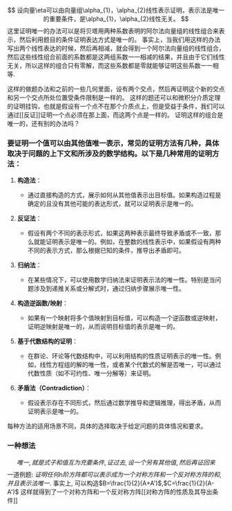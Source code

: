 $$
设向量\eta可以由向量组\alpha_{1}，\alpha_{2}线性表示证明，表示法是唯一的重要条件，是\alpha_{1}，\alpha_{2}线性无关。
$$
这里证明唯一的办法可以是将贝塔用两种系数表明的阿尔法向量组的线性组合来表示，然后利用题目的条件证明表达方式是唯一的。
事实上，当我们用这样的办法写出两个线性表达的时候，然后再相减，就会得到一个阿尔法向量组的线性组合，然后这些线性组合前面的系数都是这两组系数一一相减的结果，并且由于它们线性无关，所以这样的组合只有零解，而这些系数都是零就能够证明这些系数一一相等.

这样的做题办法和之前的一些几何里面，设有两个交点，然后再证明这个新的交点和另一个交点所处位置受条件限制是一样的。
这样的题还可以和微积分介质定理的证明挂钩，也就是假设有一个点不在那个介质点上，但是受益于条件，我们可以通过[[反证]]证明一个点必须在那上面，而这两个点是一样的。
证明这样的组合是唯一的，还有别的办法吗？

### 要证明一个值可以由其他值唯一表示，常见的证明方法有几种，具体取决于问题的上下文和所涉及的数学结构。以下是几种常用的证明方法：

1. **构造法**：
   - 通过直接构造的方式，展示如何从其他值表示出目标值。如果构造过程是确定的且没有其他可能的表达形式，就可以证明表示是唯一的。

2. **反证法**：
   - 假设有两个不同的表示形式，如果这两种表示最终导致矛盾或不一致，那么就能证明表示是唯一的。例如，在整数的线性表示中，如果假设有两种不同的表示方式，那么根据已知的条件，推导出矛盾即可。

3. **归纳法**：
   - 在某些情况下，可以使用数学归纳法来证明表示法的唯一性。特别是当问题涉及到递推关系或分解式时，通过归纳步骤展示唯一性。

4. **构造逆函数/映射**：
   - 如果有一个映射将多个值映射到目标值，可以构造一个逆函数或逆映射，证明逆映射是唯一的，从而说明目标值的表示是唯一的。

5. **基于代数结构的证明**：
   - 在群论、环论等代数结构中，可以利用结构的性质证明表示的唯一性。例如，线性方程组的解的唯一性，或者某个代数式的解是否唯一，可以通过代数性质（如不可约性、唯一分解等）来证明。

6. **矛盾法（Contradiction）**：
   - 假设表示存在不同形式，然后通过数学推导和逻辑推理，得出矛盾，从而证明表示是唯一的。

每种方法的适用场景不同，具体的选择取决于给定问题的具体情况和要求。

### 一种想法
$$
唯一,就是式子和值互为充要条件,证过去,设一个另有其他值,然后再证回来
$$
一道例题: $证明任何n阶方阵都可以表示成为一个对称方阵和一个反对称方阵的和, 并且表示法唯一$.
事实上, 可以构造$B=\frac{1}{2}(A+A')$,$C=\frac{1}{2}(A-A')$ 这样就得到了一个对称方阵和一个反对称方阵[[对称方阵的性质及其导出条件]]